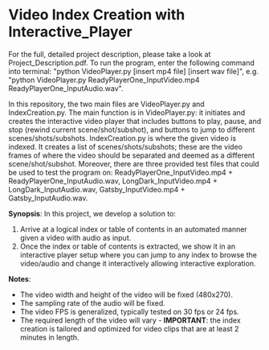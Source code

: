 # Video Index Creation with Interactive_Player
 
 For the full, detailed project description, please take a look at Project_Description.pdf. To run the program, enter the following command into terminal: "python VideoPlayer.py [insert mp4 file] [insert wav file]", e.g. "python VideoPlayer.py ReadyPlayerOne_InputVideo.mp4 ReadyPlayerOne_InputAudio.wav".

 In this repository, the two main files are VideoPlayer.py and IndexCreation.py. The main function is in VideoPlayer.py: it initiates and creates the interactive video player that includes buttons to play, pause, and stop (rewind current scene/shot/subshot), and buttons to jump to different scenes/shots/subshots. IndexCreation.py is where the given video is indexed. It creates a list of scenes/shots/subshots; these are the video frames of where the video should be separated and deemed as a different scene/shot/subshot. Moreover, there are three provided test files that could be used to test the program on: ReadyPlayerOne_InputVideo.mp4 + ReadyPlayerOne_InputAudio.wav, LongDark_InputVideo.mp4 + LongDark_InputAudio.wav, Gatsby_InputVideo.mp4 + Gatsby_InputAudio.wav.

 **Synopsis**: 
In this project, we develop a solution to:
1. Arrive at a logical index or table of contents in an automated manner given a video with audio as input.
2. Once the index or table of contents is extracted, we show it in an interactive player setup where you can jump to any index to browse the video/audio and change it interactively allowing interactive exploration.

**Notes**:
- The video width and height of the video will be fixed (480x270).
- The sampling rate of the audio will be fixed.
- The video FPS is generalized, typically tested on 30 fps or 24 fps.
- The required length of the video will vary - **IMPORTANT**: the index creation is tailored and optimized for video clips that are at least 2 minutes in length.